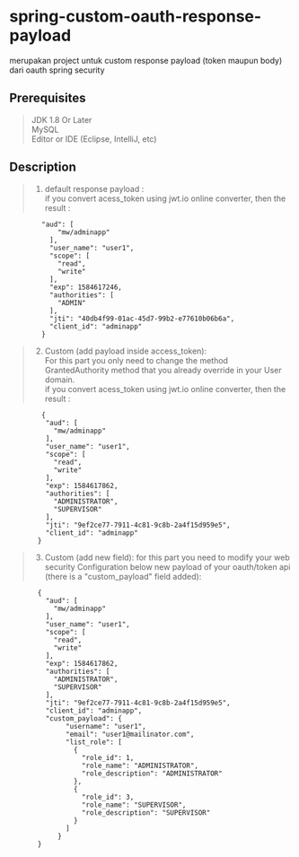 # spring-custom-oauth-response-payload
merupakan project untuk custom response payload (token maupun body) dari oauth spring security


## Prerequisites

> JDK 1.8 Or Later <br>
> MySQL <br>
> Editor or IDE (Eclipse, IntelliJ, etc)

## Description
> 1. default response payload : <br>
>    if you convert acess_token using jwt.io online converter, then the result : 
```    
        "aud": [ 
            "mw/adminapp" 
          ], 
          "user_name": "user1", 
          "scope": [ 
            "read", 
            "write" 
          ], 
          "exp": 1584617246, 
          "authorities": [ 
            "ADMIN" 
          ], 
          "jti": "40db4f99-01ac-45d7-99b2-e77610b06b6a",
          "client_id": "adminapp"
        }
```

> 2. Custom (add payload inside access_token): <br>
>   For this part you only need to change the method GrantedAuthority method that you already override in your User domain. <br>
>   if you convert acess_token using jwt.io online converter, then the result : 
```
        {
         "aud": [
           "mw/adminapp"
         ],
         "user_name": "user1",
         "scope": [
           "read",
           "write"
         ],
         "exp": 1584617862,
         "authorities": [
           "ADMINISTRATOR",
           "SUPERVISOR"
         ],
         "jti": "9ef2ce77-7911-4c81-9c8b-2a4f15d959e5",
         "client_id": "adminapp"
       }
```
> 3. Custom (add new field):
>   for this part you need to modify your web security Configuration
>   below new payload of your oauth/token api (there is a "custom_payload" field added):
```
       {
         "aud": [
           "mw/adminapp"
         ],
         "user_name": "user1",
         "scope": [
           "read",
           "write"
         ],
         "exp": 1584617862,
         "authorities": [
           "ADMINISTRATOR",
           "SUPERVISOR"
         ],
         "jti": "9ef2ce77-7911-4c81-9c8b-2a4f15d959e5",
         "client_id": "adminapp",
         "custom_payload": {
              "username": "user1",
              "email": "user1@mailinator.com",
              "list_role": [
                {
                  "role_id": 1,
                  "role_name": "ADMINISTRATOR",
                  "role_description": "ADMINISTRATOR"
                },
                {
                  "role_id": 3,
                  "role_name": "SUPERVISOR",
                  "role_description": "SUPERVISOR"
                }
              ]
            }
       }
```
